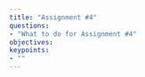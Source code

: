 ```yaml
---
title: "Assignment #4"
questions:
- "What to do for Assignment #4"
objectives:
keypoints:
- ""
---
```


